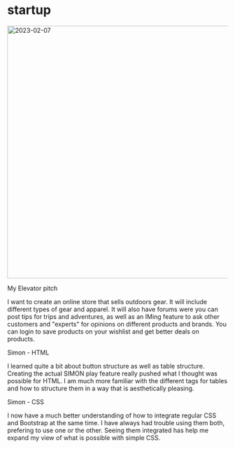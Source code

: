 # startup

<img width="578" alt="2023-02-07" src="https://user-images.githubusercontent.com/116686998/217400111-e3084b6e-f0c7-49c9-adf4-7135863f90d2.png">

My Elevator pitch

I want to create an online store that sells outdoors gear. It will include different types of 
gear and apparel. It will also have forums were you can post tips for trips and adventures, as 
well as an IMing feature to ask other customers and "experts" for opinions on different products 
and brands. You can login to save products on your wishlist and get better deals on products.

Simon - HTML

I learned quite a bit about button structure as well as table structure. Creating the actual SIMON play feature really
pushed what I thought was possible for HTML. I am much more familiar with the different tags for tables and how to
structure them in a way that is aesthetically pleasing. 

Simon - CSS

I now have a much better understanding of how to integrate regular CSS and Bootstrap at the same time. I have always
had trouble using them both, prefering to use one or the other. Seeing them integrated has help me expand my view
of what is possible with simple CSS.
